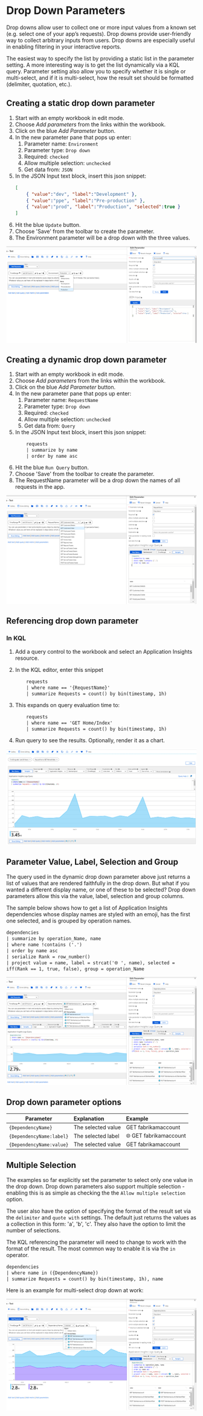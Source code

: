 # Drop Down Parameters

Drop downs allow user to collect one or more input values from a known set (e.g. select one of your app’s requests). Drop downs provide user-friendly way to collect arbitrary inputs from users. Drop downs are especially useful in enabling filtering in your interactive reports. 

The easiest way to specify the list by providing a static list in the parameter setting. A more interesting way is to get the list dynamically via a KQL query. Parameter setting also allow you to specify whether it is single or multi-select, and if it is multi-select, how the result set should be formatted (delimiter, quotation, etc.).

## Creating a static drop down parameter
1. Start with an empty workbook in edit mode.
2. Choose _Add parameters_ from the links within the workbook.
3. Click on the blue _Add Parameter_ button.
4. In the new parameter pane that pops up enter:
    1. Parameter name: `Environment`
    2. Parameter type: `Drop down`
    3. Required: `checked`
    4. Allow multiple selection: `unchecked`
    5. Get data from: `JSON`
5. In the JSON Input text block, insert this json snippet:
    ```json
    [
        { "value":"dev", "label":"Development" },
        { "value":"ppe", "label":"Pre-production" },
        { "value":"prod", "label":"Production", "selected":true }
    ]
    ```
6. Hit the blue `Update` button.
7. Choose 'Save' from the toolbar to create the parameter.
8. The Environment parameter will be a drop down with the three values.

![Image showing the creation of a static drown down](../Images/Parameters-Dropdown-Create.png)


## Creating a dynamic drop down parameter
1. Start with an empty workbook in edit mode.
2. Choose _Add parameters_ from the links within the workbook.
3. Click on the blue _Add Parameter_ button.
4. In the new parameter pane that pops up enter:
    1. Parameter name: `RequestName`
    2. Parameter type: `Drop down`
    3. Required: `checked`
    4. Allow multiple selection: `unchecked`
    5. Get data from: `Query`
5. In the JSON Input text block, insert this json snippet:
    ```
        requests
        | summarize by name
        | order by name asc
    ```
6. Hit the blue `Run Query` button.
7. Choose 'Save' from the toolbar to create the parameter.
8. The RequestName parameter will be a drop down the names of all requests in the app.

![Image showing the creation of a dynamic drop down](../Images/Parameters-Dropdown-dynamic.png)

## Referencing drop down parameter
### In KQL
1. Add a query control to the workbook and select an Application Insights resource.
2. In the KQL editor, enter this snippet
    ```
        requests
        | where name == '{RequestName}'
        | summarize Requests = count() by bin(timestamp, 1h)

    ```
3. This expands on query evaluation time to:
    ```
        requests
        | where name == 'GET Home/Index'
        | summarize Requests = count() by bin(timestamp, 1h)
    ```

4. Run query to see the results. Optionally, render it as a chart.

![Image showing a drop down referenced in KQL](../Images/Parameters-Dropdown-Reference.png)


## Parameter Value, Label, Selection and Group
The query used in the dynamic drop down parameter above just returns a list of values that are rendered faithfully in the drop down. But what if you wanted a different display name, or one of these to be selected? Drop down parameters allow this via the value, label, selection and group columns.

The sample below shows how to get a list of Application Insights dependencies whose display names are styled with an emoji, has the first one selected, and is grouped by  operation names.
```
dependencies
| summarize by operation_Name, name
| where name !contains ('.')
| order by name asc
| serialize Rank = row_number()
| project value = name, label = strcat('🌐 ', name), selected = iff(Rank == 1, true, false), group = operation_Name
```
![Image showing a drop down parameter using value, label, selection and group options](../Images/Parameters-Dropdown-MoreOptions.png)


## Drop down parameter options
| Parameter | Explanation | Example |
| ------------- |:-------------|:-------------|
| `{DependencyName}` | The selected value | GET fabrikamaccount |
| `{DependencyName:label}` | The selected label | 🌐 GET fabrikamaccount |
| `{DependencyName:value}` | The selected value | GET fabrikamaccount |

## Multiple Selection
The examples so far explicitly set the parameter to select only one value in the drop down. Drop down parameters also support multiple selection - enabling this is as simple as checking the the `Allow multiple selection` option. 

The user also have the option of specifying the format of the result set via the `delimiter` and `quote with` settings. The default just returns the values as a collection in this form: 'a', 'b', 'c'. They also have the option to limit the number of selections.

The KQL referencing the parameter will need to change to work with the format of the result. The most common way to enable it is via the `in` operator.

```
dependencies
| where name in ({DependencyName})
| summarize Requests = count() by bin(timestamp, 1h), name
```

Here is an example for multi-select drop down at work:

![Image showing a multi-select drop down parameter](../Images/Parameters-Dropdown-multiselect.png)




